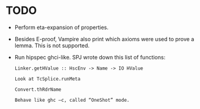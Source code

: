 TODO
====

  * Perform eta-expansion of properties.

  * Besides E-proof, Vampire also print which axioms were used to
    prove a lemma. This is not supported.

  * Run hipspec ghci-like. SPJ wrote down this list of functions:

        Linker.getHValue :: HscEnv -> Name -> IO HValue

        Look at TcSplice.runMeta

        Convert.thRdrName

        Behave like ghc –c, called “OneShot” mode.



